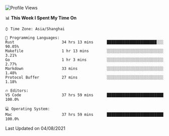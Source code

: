 <!--START_SECTION:waka-->
![Profile Views](http://img.shields.io/badge/Profile%20Views-3-blue)

📊 **This Week I Spent My Time On** 

```text
⌚︎ Time Zone: Asia/Shanghai

💬 Programming Languages: 
Rust                     34 hrs 13 mins      ██████████████████████░░░   90.05% 
Makefile                 1 hr 13 mins        ░░░░░░░░░░░░░░░░░░░░░░░░░   3.21% 
Go                       1 hr 3 mins         ░░░░░░░░░░░░░░░░░░░░░░░░░   2.77% 
Markdown                 33 mins             ░░░░░░░░░░░░░░░░░░░░░░░░░   1.48% 
Protocol Buffer          27 mins             ░░░░░░░░░░░░░░░░░░░░░░░░░   1.18%

🔥 Editors: 
VS Code                  37 hrs 59 mins      █████████████████████████   100.0%

💻 Operating System: 
Mac                      37 hrs 59 mins      █████████████████████████   100.0%

```


 Last Updated on 04/08/2021
<!--END_SECTION:waka-->
